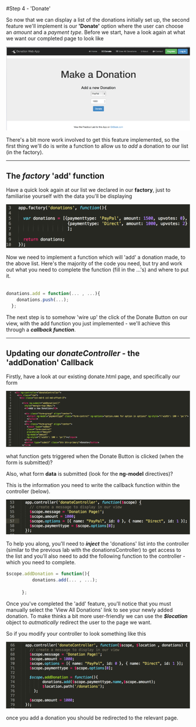 #Step 4 - 'Donate'

So now that we can display a list of the donations initially set up, the second feature we'll implement is our **'Donate'** option where the user can choose an *amount* and a *payment type*. Before we start, have a look again at what we want our completed page to look like

![](../images/donationwebapp2.jpg)

There's a bit more work involved to get this feature implemented, so the first thing we'll do is write a function to allow us to *add* a donation to our list (in the factory).

---

## The *factory* 'add' function

Have a quick look again at our list we declared in our **factory**, just to familiarise yourself with the data you'll be displaying

![](../images/lab2.step3.1.png)

Now we need to implement a function which will 'add' a donation made, to the above list. Here's the majority of the code you need, but try and work out what you need to complete the function (fill in the ...'s) and where to put it.

```javascript

donations.add = function(... , ...){
    donations.push(...);
  };

```

The next step is to somehow 'wire up' the click of the Donate Button on our view, with the add function you just implemented - we'll achieve this through a ***callback function***.

---

## Updating our *donateController* - the 'addDonation' Callback

Firstly, have a look at our existing donate.html page, and specifically our form 

![](../images/lab2.step4.1.png)

what function gets triggered when the Donate Button is clicked (when the form is submitted)?

Also, what form **data** is submitted (look for the **ng-model** directives)?

This is the information you need to write the callback function within the controller (below).

![](../images/lab2.step4.2.png)

To help you along, you'll need to ***inject*** the 'donations' list into the controller (similar to the previous lab with the donationsController) to get access to the list and you'll also need to add the following function to the controller - which you need to complete.

```javascript
$scope.addDonation = function(){
          donations.add(... , ...);
          
      };
```

Once you've completed the 'add' feature, you'll notice that you must manually select the 'View All Donations' link to see your newly added donation. To make thinks a bit more user-friendly we can use the ***$location*** object to *autmatically* redirect the user to the page we want.

So if you modify your controller to look something like this

![](../images/lab2.step4.3.png)

once you add a donation you should be redirected to the relevant page.






